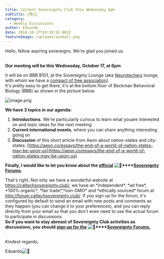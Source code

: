 ```yaml
---
title: Caltech Sovereignty Club this Wednesday 6pm
subtitle: 🎉🌎🎊📜
category:
  - Weekly Discussions
author: Eduardo
date: 2018-10-17T19:19:52.801Z
featureImage: /uploads/sovball.png
---
```

Hello, fellow aspiring sovereigns. We're glad you joined us.

\
**Our meeting will be this Wednesday, October 17, at 6pm**



It will be on BBB B101, at the Sovereignty Lounge (aka [Neurotechers](http://neurotechers.caltech.edu/) lounge, with whom we have a [compact of free association](https://en.wikipedia.org/wiki/Compact_of_Free_Association)).\
It's pretty easy to get there, it's at the bottom floor of Beckman Behavioral Biology (BBB) as shown in the picture below.

![image.png](https://mail.google.com/mail/u/0?ui=2&ik=731b35a246&attid=0.1&permmsgid=msg-a:r-7426006514933737163&th=1667711f59bd4f0c&view=fimg&sz=s0-l75-ft&attbid=ANGjdJ-jZG9fxk-a7PyajD7dGlwvTOPS0LFpgDjN70PN-YjuNumX1DrGhiXZDZLJ8Xw5QXoWykQUVcPg4xT7sGUzwUZHklV7tsQ7Rx7Ip4nLbOAa6b5rCeKko9hO5KI&disp=emb&realattid=ii_jna18t580)



**We have 3 topics in our agenda:**

1. **Introductions.** We're particularly curious to learn what youare interested on and topic ideas for the next meeting
2. **Current international events**, where you can share anything interesting going on
3. **Discussion** of this short article from Aeon about nation-states and city-states: [https://aeon.co/​essays/the-end-of-a-world-of-​nation-states-may-be-upon-us](https://aeon.co/essays/the-end-of-a-world-of-nation-states-may-be-upon-us)



**Finally, I would like to let you know about the [official](http://forum.caltechsovereignty.club/) ![🚩](https://mail.google.com/mail/e/1f6a9)****[Sovereignty​Forums](http://forum.caltechsovereignty.club/).**

That's right. Not only we have a wonderful website at [https://caltechsovereignty.​club/](https://caltechsovereignty.club/), we have an \*independent\*, \*ad free\*, \*100% organic\*, \*fair trade\*,\*non-GMO\* and \*ethically sourced\* forum at [http://forum.​caltechsovereignty.club/](http://forum.caltechsovereignty.club/). If you sign up for the forum, it's configured by default to send an email with new posts and comments as they happen (you can change it to your preferences), and you can reply directly from your email so that you don't even need to use the actual forum to participate in discussions.\
**So if you want to stay abreast of Sovereignty Club activities as discussions, you should [sign up for the](http://forum.caltechsovereignty.club/) ![🚩](https://mail.google.com/mail/e/1f6a9)****[Sovereignty Forums.](http://forum.caltechsovereignty.club/)**

\
Kindest regards,



Eduardo![🚩](https://mail.google.com/mail/e/1f6a9)